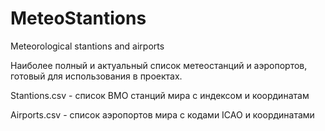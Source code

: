 # MeteoStantions
Meteorological stantions and airports

Наиболее полный и актуальный список метеостанций и аэропортов, готовый для использования в проектах.

Stantions.csv - список ВМО станций мира с индексом и координатам

Airports.csv - список аэропортов мира с кодами ICAO и координатами
